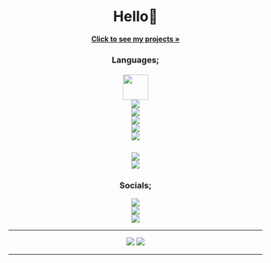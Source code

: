 <h1 align="center">Hello👋</h1>
<div align="center">
    <a href="https://github.com/mustafawp?tab=repositories"><strong>Click to see my projects »</strong></a>
    <h3>Languages;</h3>
    <h5><center>
    <a href="https://csharp-lang.org" align="center"><img width="50" height="50" src="https://raw.githubusercontent.com/danielcranney/profileme-dev/main/public/icons/skills/csharp-colored.svg"></a></center><center>
    <a href="https://www.python.org" align="center"><img src="https://raw.githubusercontent.com/danielcranney/profileme-dev/main/public/icons/skills/python-colored.svg"></a></center><center>
    <a href="https://dart.dev" align="center"><img src="https://raw.githubusercontent.com/danielcranney/profileme-dev/main/public/icons/skills/dart-colored.svg"></a></center><center>
    <a href="https://flutter.dev" align="center"><img src="https://raw.githubusercontent.com/danielcranney/profileme-dev/main/public/icons/skills/flutter-colored.svg"></a></center><center>
    <a href="https://kotlinlang.org" align="center"><img src="https://raw.githubusercontent.com/danielcranney/profileme-dev/main/public/icons/skills/kotlin-colored.svg"></a></center><center>
    <a href="https://www.java.com" align="center"><img src="https://raw.githubusercontent.com/danielcranney/profileme-dev/main/public/icons/skills/java-colored.svg"></a></center></h5><center>
    <a href="https://developer.mozilla.org/en-US/docs/Web/JavaScript" align="center"><img src="https://raw.githubusercontent.com/danielcranney/profileme-dev/main/public/icons/skills/javascript-colored.svg"></a></center></h5><center>
    <a href="https://react.dev" align="center"><img src="https://raw.githubusercontent.com/danielcranney/profileme-dev/main/public/icons/skills/react-colored.svg"></a></center></h5><center>
    <h3 align="center">Socials;</h3>
    <center>
    <a href="https://www.instagram.com/mustafawiped" align="center"><img src="https://raw.githubusercontent.com/danielcranney/profileme-dev/main/public/icons/socials/instagram.svg"></a></center><center>
    <a href="https://twitter.com/mustafawiped align="center"><img src="https://raw.githubusercontent.com/danielcranney/profileme-dev/main/public/icons/socials/twitter.svg"></a></center><center>
    <a href="https://www.linkedin.com/in/mustafa-g%C3%BCr-39a075292/"><img src="https://raw.githubusercontent.com/danielcranney/profileme-dev/main/public/icons/socials/linkedin.svg"></a></center>
    <hr>
    <img src="https://github-readme-stats.vercel.app/api?username=mustafawp&theme=dark&show_icons=true">
    <img src="https://streak-stats.demolab.com?user=mustafawp&theme=highcontrast&border_radius=4.7&background=000000)](https://git.io/streak-stats">
    <hr>
</div>
